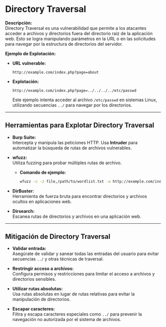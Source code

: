 # **Directory Traversal**

**Descripción:**  
Directory Traversal es una vulnerabilidad que permite a los atacantes acceder a archivos y directorios fuera del directorio raíz de la aplicación web. Esto se logra manipulando parámetros en la URL o en las solicitudes para navegar por la estructura de directorios del servidor.

**Ejemplo de Explotación:**

- **URL vulnerable:**

  `http://example.com/index.php?page=about`

- **Explotación:**

  `http://example.com/index.php?page=../../../../etc/passwd`

  Este ejemplo intenta acceder al archivo `/etc/passwd` en sistemas Linux, utilizando secuencias `../` para navegar por los directorios.

---

## **Herramientas para Explotar Directory Traversal**

- **Burp Suite:**  
  Intercepta y manipula las peticiones HTTP. Usa **Intruder** para automatizar la búsqueda de rutas de archivos vulnerables.

- **wfuzz:**  
  Utiliza fuzzing para probar múltiples rutas de archivo.

  - **Comando de ejemplo:**

    ```bash
    wfuzz -c -z file,/path/to/wordlist.txt -u http://example.com/index.php?page=FUZZ -t 50 --hc 404
    ```

- **DirBuster:**  
  Herramienta de fuerza bruta para encontrar directorios y archivos ocultos en aplicaciones web.

- **Dirsearch:**  
  Escanea rutas de directorios y archivos en una aplicación web.

---

## **Mitigación de Directory Traversal**

- **Validar entrada:**  
  Asegúrate de validar y sanear todas las entradas del usuario para evitar secuencias `../` y otras técnicas de traversal.

- **Restringir acceso a archivos:**  
  Configura permisos y restricciones para limitar el acceso a archivos y directorios sensibles.

- **Utilizar rutas absolutas:**  
  Usa rutas absolutas en lugar de rutas relativas para evitar la manipulación de directorios.

- **Escapar caracteres:**  
  Filtra y escapa caracteres especiales como `../` para prevenir la navegación no autorizada por el sistema de archivos.

